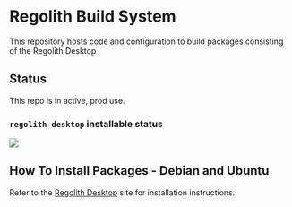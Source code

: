# Regolith Build System

This repository hosts code and configuration to build packages consisting of
the Regolith Desktop

## Status

This repo is in active, prod use.

### `regolith-desktop` installable status

![](https://github.com/regolith-linux/voulage/actions/workflows/test-desktop-installable.yml/badge.svg)

## How To Install Packages - Debian and Ubuntu

Refer to the [Regolith Desktop] site for installation instructions.

[Regolith Desktop]: https://regolith-desktop.com

